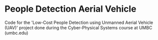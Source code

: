 # People Detection Aerial Vehicle

Code for the 'Low-Cost People Detection using Unmanned Aerial Vehicle (UAV)' project done during the Cyber-Physical Systems course at UMBC (umbc.edu)